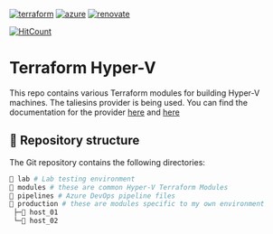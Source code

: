[![terraform](https://img.shields.io/badge/Terraform-purple?style=for-the-badge&logo=terraform)](https://www.terraform.io/)
[![azure](https://img.shields.io/badge/windows-blue?style=for-the-badge&logo=windows)](https://azure.microsoft.com/)
[![renovate](https://img.shields.io/badge/renovate-enabled-brightgreen?style=for-the-badge&logo=renovatebot)](https://github.com/renovatebot/renovate)

[![HitCount](https://hits.dwyl.com/qman-being/terraform-azure.svg?style=for-the-badge&show=unique)](http://hits.dwyl.com/qman-being/terraform-hyperv)

# Terraform Hyper-V

This repo contains various Terraform modules for building Hyper-V machines. The taliesins provider is being used. You can find the documentation for the provider [here](https://github.com/taliesins/terraform-provider-hyperv) and [here](https://registry.terraform.io/providers/taliesins/hyperv/latest)

## 📂 Repository structure

The Git repository contains the following directories:

```sh
📁 lab # Lab testing environment
📁 modules # these are common Hyper-V Terraform Modules
📁 pipelines # Azure DevOps pipeline files
📁 production # these are modules specific to my own environment
 ├─📁 host_01
 └─📁 host_02
```
